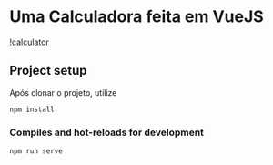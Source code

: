 # Uma Calculadora feita em VueJS

[!calculator](http://prntscr.com/sauzm4)

## Project setup

Após clonar o projeto, utilize
```
npm install
```

### Compiles and hot-reloads for development
```
npm run serve
```

